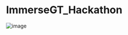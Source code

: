 # ImmerseGT_Hackathon

![image](https://user-images.githubusercontent.com/25532775/230769172-da095e8a-e141-4ffb-990b-14605ade1db4.png)
